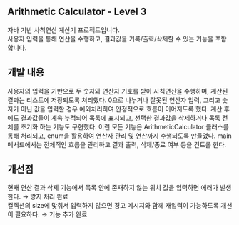 ## Arithmetic Calculator - Level 3

자바 기반 사칙연산 계산기 프로젝트입니다.  
사용자 입력을 통해 연산을 수행하고, 결과값을 기록/출력/삭제할 수 있는 기능을 포함합니다.

## 개발 내용

사용자의 입력을 기반으로 두 숫자와 연산자 기호를 받아 사칙연산을 수행하며, 계산된 결과는 리스트에 저장되도록 처리했다.
0으로 나누거나 잘못된 연산자 입력, 그리고 숫자가 아닌 값을 입력할 경우 예외처리하여 안정적으로 흐름이 이어지도록 했다.
계산 후에도 결과값들이 계속 누적되어 목록에 표시되고, 선택한 결과값을 삭제하거나 목록 전체를 초기화 하는 기능도 구현했다.
이런 모든 기능은 ArithmeticCalculator 클래스를 통해 처리되고, enum을 활용하여 연산자 관리 및 연산까지 수행되도록 만들었다.
main 메서드에서는 전체적인 흐름을 관리하고 결과 출력, 삭제/종료 여부 등을 컨트롤 한다.

## 개선점

현재 연산 결과 삭제 기능에서 목록 안에 존재하지 않는 위치 값을 입력하면 에러가 발생한다. → 방지 처리 완료  
컬렉션의 size에 맞춰서 입력하지 않으면 경고 메시지와 함께 재입력이 가능하도록 개선이 필요하다. → 기능 추가 완료
